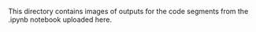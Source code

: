 This directory contains images of outputs for the code segments from the .ipynb notebook uploaded here.
